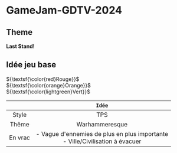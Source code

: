 # GameJam-GDTV-2024

## Theme
**Last Stand!**

## Idée jeu base

${\textsf{\color{red}Rouge}}$  
${\textsf{\color{orange}Orange}}$  
${\textsf{\color{lightgreen}Vert}}$  

|               |            `Idée`           |
| :-----------: | :-------------------------: |
|     Style     |             TPS             |
|     Thême     |        Warhammeresque       |
|    En vrac    | - Vague d'ennemies de plus en plus importante <br> - Ville/Civilisation à évacuer|
